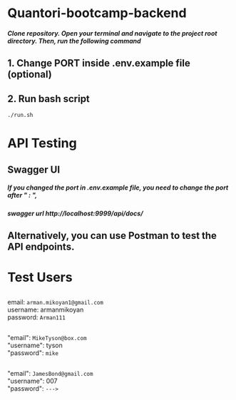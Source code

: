 # Quantori-bootcamp-backend

##### Clone repository. Open your terminal and navigate to the project root directory. Then, run the following command


## 1. Change PORT inside .env.example file (optional) 

## 2. Run bash script
    ./run.sh

# API Testing

## Swagger UI
##### If you changed the port in .env.example file, you need to change the port after " : ", 
##### swagger url http://localhost:9999/api/docs/

## Alternatively, you can use Postman to test the API endpoints.


##

# Test Users

##
## 
email: ``arman.mikoyan1@gmail.com``  
username: armanmikoyan  
password: ``Arman111``


##
## 
"email": ``MikeTyson@box.com``      
"username": tyson        
"password": ``mike``    

## 
## 
"email": ``JamesBond@gmail.com``   
"username": 007  
"password": ``--->``

